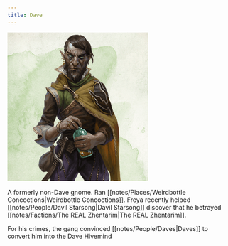 ```yaml
---
title: Dave
---
```

![image|250](notes/images/20230714172051.png)

A formerly non-Dave gnome. Ran [[notes/Places/Weirdbottle Concoctions|Weirdbottle Concoctions]]. Freya recently helped [[notes/People/Davil Starsong|Davil Starsong]] discover that he betrayed [[notes/Factions/The REAL Zhentarim|The REAL Zhentarim]].

For his crimes, the gang convinced [[notes/People/Daves|Daves]] to convert him into the Dave Hivemind
 



